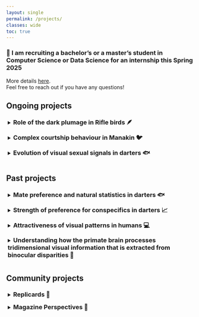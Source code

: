 ```yaml
---
layout: single
permalink: /projects/
classes: wide
toc: true
---
```

<!-- Google tag (gtag.js) -->
<script async src="https://www.googletagmanager.com/gtag/js?id=G-22FQGNH39N"></script>
<script>
  window.dataLayer = window.dataLayer || [];
  function gtag(){dataLayer.push(arguments);}
  gtag('js', new Date());

  gtag('config', 'G-22FQGNH39N');
</script>

<style>
details {
  padding: 4px;
  padding-bottom: 10px;
  cursor: pointer;
}

summary > * {
  display: inline;
}
</style>


### 🚨 I am recruiting a bachelor’s or a master’s student in Computer Science or Data Science for an internship this Spring 2025
More details [here](/pdf/InternshipSegmentation.pdf). <br>
Feel free to reach out if you have any questions!


## Ongoing projects 
<details>
<summary><h3>Role of the dark plumage in Rifle birds 🪶</h3>
</summary>

Using avian vision modelling, we are investigating the sensory function of exceptionally black plumage in the displays of a bird of paradise—Victoria's riflebird—based on images of courting males collected in the field. <br>
We are comparing the visual properties of the adult and immature birds' displays to investigate their detectability.<br><br>

<img src="/pdf/immature_display.png" alt="Immature Rifle Bird" width="300"/>
<br><br>
</details>

<details>
<summary><h3>Complex courtship behaviour in Manakin 🐦</h3>
</summary>

Are manakins learning their nuptial parade from each other or is it genetically pre-determined?<br>
We are investigating this question with behavioural, spatial, and genetic data. <br><br>

<a title="Staven, CC BY-SA 4.0 &lt;https://creativecommons.org/licenses/by-sa/4.0&gt;, via Wikimedia Commons" href="https://commons.wikimedia.org/wiki/File:Stavenn_Manacus_vitellinus.jpg"><img width="256" alt="Stavenn Manacus vitellinus" src="https://upload.wikimedia.org/wikipedia/commons/3/3c/Stavenn_Manacus_vitellinus.jpg?20141220204422"></a>

</details>

<details>
<summary><h3>Evolution of visual sexual signals in darters 🐟</h3>
</summary>

[DarterBase] I aim to examine a broad range of factors susceptible to promoting sexual signal diversity in *Etheostoma* (darters), a genus of fish species that exhibit diversity in morphology, habitat preferences, nuptial ornamentation, parental care, and spawning behaviour, as well as community composition and structure. <br>

[VAE] Using variational auto-encoders as models of the visual system, I plan to investigate the relationship between habitat characteristics and signal patterns of a species and assess the effectiveness of animal designs from the point of view of the individual recipient.
<br><br>

<i>I am recruiting a student to work on a subpart of this project. See the ad above.</i> <br><br>


<img src="/pdf/darters.png" alt="Example of males of four different species of the genus Etheostoma." width="300"/>
<br><br>
</details>

## Past projects

<details>
<summary><h3>Mate preference and natural statistics in darters 🐟</h3>
</summary>

We designed and conducted several behavioural experiments to understand how natural statistics influence mate preferences in the Darter fish (<i>Etheostoma</i>). Our objective was to test the Sensory Drive prediction that fish resembling their habitats more should be preferred. We used a deep learning technique, Neural style transfer, to manipulate the similarity between male body patterns and their habitats <br>
The main idea relies on the principle that more frequent stimuli are easier (faster, more efficient) to process because the visual system has adapted to them. Could this 'ease' of processing some visual properties influence preference towards those properties? 
We use mate preference as a proxy to test this idea. For example, a potential mate whose appearance reflects to some extent the visual properties of their environment might be preferred over another mate that wouldn't or would less. This has interesting evolutionary implications in terms of mechanisms that could explain mate choice and/or mate preference.<br>
Our study also demonstrates the potential of artificial intelligence in testing hypotheses about animal communication signals. <br>
Our paper was recently published in <i>Ecological Informatics</i>, which you can find <a href="https://doi.org/10.1016/j.ecoinf.2024.102881" target="_blank">[here]</a>.<br><br>
</details>

<details>
<summary><h3>Strength of preference for conspecifics in darters 📈</h3>
</summary>

Previous comparative analyses suggest that sympatry (whether species evolve in the same habitat) plays a key role in mating preference for conspecifics, which is a fundamental process to maintain species diversity. Our comparison of darter fishes (*Etheostoma* species) revealed that the link between assortative mating and sympatry and the link between assortative mating and sex is not as predictable as classical interpretations of natural (reinforcement) and sexual selection might suggest. <br>
By challenging conventional expectations in terms of assortative mating, our meta-analysis offers a more nuanced view of this complex phenomenon. It also positioned Etheostoma as a great genus to investigate mating preferences, given its diversity in terms of occupied habitats, species overlap, or parental care behaviour. <br>
Our paper is published in <i>Ecology and Evolution</i> and can be accessed <a href="https://doi.org/10.1002/ece3.11498" target="_blank">[here]</a>.<br><br>
</details>

<details>
<summary><h3>Attractiveness of visual patterns in humans 💻</h3>
</summary>

“Processing bias” has been proposed as a pre-existing perceptual bias that could explain the origin of preferences and the evolution of sexual signals. One of its predictions is that stimuli that resemble the underlying spatial patterns of natural scenes, such as background-matching patterns, will be processed more efficiently and experienced as pleasant, or attractive. This hypothesis is rooted in information theory and supported by a substantial body of research in psychology and neuroscience, largely untapped in evolutionary biology. Here we provide the first evidence that camouflage patterns are attractive.  In a series of online experiments, we found that abstract patterns are more attractive when they match their background, setting the stage for camouflage as an evolutionary precursor to sexual signalling. Our results therefore challenge conventional assumptions about the relationship between natural and sexual selection in signal evolution, and they generate new predictions about the role of the environment in animal communication. <br>
Our paper is currently under review but its preprint version is on <i>bioRxiv</i>: <a href="https://doi.org/10.1101/2023.09.27.559753" target="_blank">[here]</a>.<br><br>
</details>

<details>
<summary><h3>Understanding how the primate brain processes tridimensional visual information that is extracted from binocular disparities 🧠 </h3>
</summary><br>

<i>Binocular disparities are the small differences between the eye's projections of a visual scene that underlie binocular depth perception</i><br><br>

During my PhD studies, we conducted a functional neuroimaging (fMRI) study in macaques 🐒 to identify brain areas that would respond more strongly to natural motion-in-depth compared to scrambled motion. We found a set of areas that we described in this <a href="https://academic.oup.com/cercor/article/30/8/4528/5811848"> [paper]</a>. This highlighted the need to do more research involving 3D motion, as most studies on motion are done with planar or 2D motion, which limits our understanding of visual processing. <br><br>
In another fMRI study, we asked whether some brain areas would be more strongly activated when the subject perceives a stimulus that is made of visual properties that are more frequent in natural scenes. We showed surfaces that were either slanted or tilted in depth and compared brain responses to those different configurations. Our macaque subjects showed different responses, making the results difficult to interprete. We wondered whether the angle of the surface inclination we used should be more personalised to reflect individual differences. This requires testing the visual threshold of depth perception of our subjects using a psychophysics paradigm. Spoiler: This is a very long procedure and we are still collecting the data! In the meanwhile, we could already compare the data we obtained from one macaque subject to our human participants and, great news, they are similar! Check the poster we presented at the Predictive Brain Conference to know more: <a href="/pdf/Poster_Marseille.pdf" target="_blank">[Poster]</a>.<br><br>
</details>

## Community projects

<details>
<summary><h3> Replicards 🧬 </h3>
</summary>

Together with <a href="https://eliamascolo.github.io/" target="_blank">Elia Mascolo</a>, we created an interactive game for highschool students to demonstrate how replicants can inherit mutations and undergo evolution by natural selection if the inheritable characteristics can affect their reproductive success.<br>
We made the content publicly available and freely re-usable on this <a href="https://replicards.netlify.app/" target="_blank">[website]</a>.
<br>

<img src="/pdf/replicards.jpg" alt="Replicards logo" width="300"/>
<br><br>
</details>

<details>
<summary><h3> Magazine Perspectives 📖 </h3>
</summary>

Since 2020, I have been involved in the content creation of the magazine "Perspectives" for <a href="https://federationfresco.fr/" target="_blank">Fresco</a>, a French national organisation involved in popularising cognitive sciences, while targeting diverse audiences.<br>
I coordinated a thematic issue on altruism in animals for the first issue and am currently an editor for the second issue. <br>
You can access the first issue here <i>(in French)</i>: <a href="https://www.calameo.com/read/007072654fda4d195be72" target="_blank">[Numero 1]</a>.
<br>

</details>

